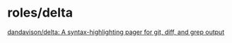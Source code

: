 # roles/delta
[dandavison/delta: A syntax-highlighting pager for git, diff, and grep output](https://github.com/dandavison/delta)

